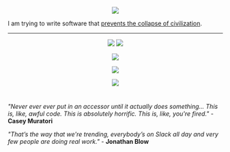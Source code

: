 <p align="center">
  <img src="https://user-images.githubusercontent.com/81622310/177779941-a3ac127f-8f1a-4857-ac29-e2fd5523377b.png" />
</p>

I am trying to write software that [prevents the collapse of civilization](https://youtu.be/ZSRHeXYDLko).

---

<p align="center">
  <img src="https://github-readme-stats.vercel.app/api?username=Alex-vZyl&count_private=true&show_icons=true&theme=tokyonight">
  <img src="https://github-readme-streak-stats.herokuapp.com/?user=Alex-vZyl&theme=tokyonight">
</p>

<p align="center">
  <img src="https://skillicons.dev/icons?i=cpp,julia,py,c,lua,java,rust" />
</p>

<p align="center">
  <img src="https://skillicons.dev/icons?i=git,latex,cmake,md,qt,tauri,react" />
</p>

<p align="center">
  <img src="https://skillicons.dev/icons?i=github,linux,vscode,visualstudio,neovim" />
</p>

#

*"Never ever ever put in an accessor until it actually does something... This is, like, awful code.  This is absolutely horrific.  This is, like, you're fired."* - **Casey Muratori**

*"That’s the way that we're trending, everybody’s on Slack all day and very few people are doing real work."* - **Jonathan Blow**

<!--
**Alex-vZyl/Alex-vZyl** is a ✨ _special_ ✨ repository because its `README.md` (this file) appears on your GitHub profile.

Here are some ideas to get you started:

- 🔭 I’m currently working on ...
- 🌱 I’m currently learning ...
- 👯 I’m looking to collaborate on ...
- 🤔 I’m looking for help with ...
- 💬 Ask me about ...
- 📫 How to reach me: ...
- 😄 Pronouns: ...
- ⚡ Fun fact: ...
-->
